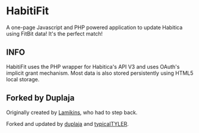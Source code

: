 # HabitiFit

A one-page Javascript and PHP powered application to update Habitica using FitBit data!  It's the perfect match!

## INFO
HabitiFit uses the PHP wrapper for Habitica's API V3 and uses OAuth's implicit grant mechanism.  Most data is also stored persistently using HTML5 local storage.

## Forked by Duplaja

Originally created by [Lamikins](https://github.com/Lamikins), who had to step back.

Forked and updated by [duplaja](https://github.com/duplaja) and [typicalTYLER](https://github.com/typicalTYLER).

